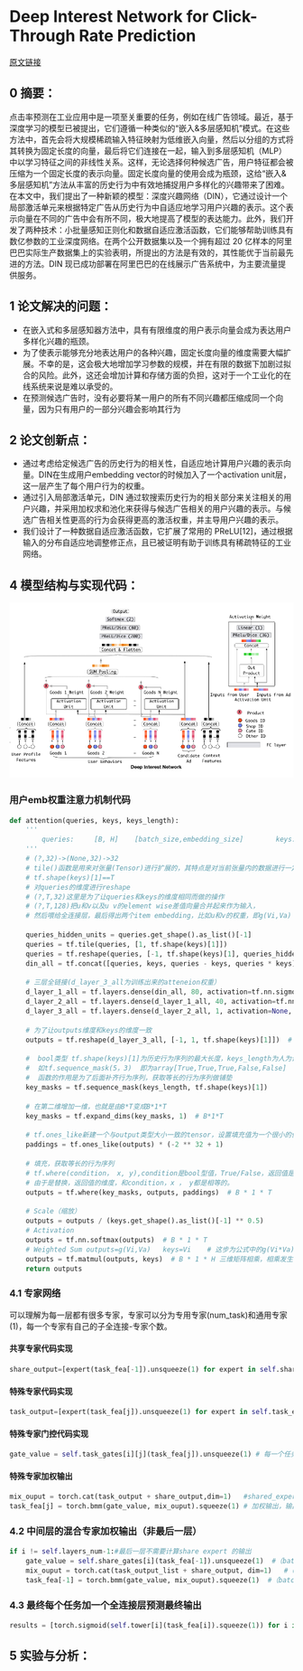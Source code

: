 # Deep Interest Network for Click-Through Rate Prediction
[原文链接](https://doi.org/10.1145/3383313.3412236)
## 0 摘要：
点击率预测在工业应用中是一项至关重要的任务，例如在线广告领域。最近，基于深度学习的模型已被提出，它们遵循一种类似的“嵌入&多层感知机”模式。在这些方法中，首先会将大规模稀疏输入特征映射为低维嵌入向量，然后以分组的方式将其转换为固定长度的向量，最后将它们连接在一起，输入到多层感知机（MLP）中以学习特征之间的非线性关系。这样，无论选择何种候选广告，用户特征都会被压缩为一个固定长度的表示向量。固定长度向量的使用会成为瓶颈，这给“嵌入&多层感知机”方法从丰富的历史行为中有效地捕捉用户多样化的兴趣带来了困难。在本文中，我们提出了一种新颖的模型：深度兴趣网络（DIN），它通过设计一个局部激活单元来根据特定广告从历史行为中自适应地学习用户兴趣的表示。这个表示向量在不同的广告中会有所不同，极大地提高了模型的表达能力。此外，我们开发了两种技术：小批量感知正则化和数据自适应激活函数，它们能够帮助训练具有数亿参数的工业深度网络。在两个公开数据集以及一个拥有超过 20 亿样本的阿里巴巴实际生产数据集上的实验表明，所提出的方法是有效的，其性能优于当前最先进的方法。DIN 现已成功部署在阿里巴巴的在线展示广告系统中，为主要流量提供服务。
## 1 论文解决的问题：
* 在嵌入式和多层感知器方法中，具有有限维度的用户表示向量会成为表达用户多样化兴趣的瓶颈。
* 为了使表示能够充分地表达用户的各种兴趣，固定长度向量的维度需要大幅扩展。不幸的是，这会极大地增加学习参数的规模，并在有限的数据下加剧过拟合的风险。此外，这还会增加计算和存储方面的负担，这对于一个工业化的在线系统来说是难以承受的。
* 在预测候选广告时，没有必要将某一用户的所有不同兴趣都压缩成同一个向量，因为只有用户的一部分兴趣会影响其行为
## 2 论文创新点：
* 通过考虑给定候选广告的历史行为的相关性，自适应地计算用户兴趣的表示向量。DIN在生成用户embedding vector的时候加入了一个activation unit层，这一层产生了每个用户行为的权重。
* 通过引入局部激活单元，DIN 通过软搜索历史行为的相关部分来关注相关的用户兴趣，并采用加权求和池化来获得与候选广告相关的用户兴趣的表示。与候选广告相关性更高的行为会获得更高的激活权重，并主导用户兴趣的表示。
* 我们设计了一种数据自适应激活函数，它扩展了常用的 PReLU[12]，通过根据输入的分布自适应地调整修正点，且已被证明有助于训练具有稀疏特征的工业网络。
## 4 模型结构与实现代码：
![输入图片说明](/imgs/2025-07-09/CG0JH6ExEsL5wPKH.png)

### 用户emb权重注意力机制代码
```Python
def attention(queries, keys, keys_length):  
    '''  
        queries:     [B, H]    [batch_size,embedding_size]        keys:        [B, T, H]   [batch_size,T,embedding_size]        keys_length: [B]        [batch_size]        #T为历史行为序列长度  
    '''  
    # (?,32)->(None,32)->32  
    # tile()函数是用来对张量(Tensor)进行扩展的，其特点是对当前张量内的数据进行一定规则的复制。最终的输出张量维度不变  
    # tf.shape(keys)[1]==T  
    # 对queries的维度进行reshape  
    # (?,T,32)这里是为了让queries和keys的维度相同而做的操作  
    # (?,T,128)把u和v以及u v的element wise差值向量合并起来作为输入，  
    # 然后喂给全连接层，最后得出两个item embedding，比如u和v的权重，即g(Vi,Va)  
  
    queries_hidden_units = queries.get_shape().as_list()[-1]  
    queries = tf.tile(queries, [1, tf.shape(keys)[1]])  
    queries = tf.reshape(queries, [-1, tf.shape(keys)[1], queries_hidden_units])  
    din_all = tf.concat([queries, keys, queries - keys, queries * keys], axis=-1)  # B*T*4H  
  
    # 三层全链接(d_layer_3_all为训练出来的atteneion权重）  
    d_layer_1_all = tf.layers.dense(din_all, 80, activation=tf.nn.sigmoid, name='f1_att')  
    d_layer_2_all = tf.layers.dense(d_layer_1_all, 40, activation=tf.nn.sigmoid, name='f2_att')  
    d_layer_3_all = tf.layers.dense(d_layer_2_all, 1, activation=None, name='f3_att')  # B*T*1  
  
    # 为了让outputs维度和keys的维度一致  
    outputs = tf.reshape(d_layer_3_all, [-1, 1, tf.shape(keys)[1]])  # B*1*T  
  
    #  bool类型 tf.shape(keys)[1]为历史行为序列的最大长度，keys_length为人为设定的参数，  
    #  如tf.sequence_mask(5，3)  即为array[True,True,True,False,False]  
    #  函数的作用是为了后面补齐行为序列，获取等长的行为序列做铺垫  
    key_masks = tf.sequence_mask(keys_length, tf.shape(keys)[1])  
  
    # 在第二维增加一维，也就是由B*T变成B*1*T  
    key_masks = tf.expand_dims(key_masks, 1)  # B*1*T  
  
    # tf.ones_like新建一个与output类型大小一致的tensor，设置填充值为一个很小的值，而不是0,padding的mask后补一个很小的负数，这样softmax之后就会接近0  
    paddings = tf.ones_like(outputs) * (-2 ** 32 + 1)  
  
    # 填充，获取等长的行为序列  
    # tf.where(condition， x, y),condition是bool型值，True/False，返回值是对应元素，condition中元素为True的元素替换为x中的元素，为False的元素替换为y中对应元素  
    # 由于是替换，返回值的维度，和condition，x ， y都是相等的。  
    outputs = tf.where(key_masks, outputs, paddings)  # B * 1 * T  
  
    # Scale（缩放）  
    outputs = outputs / (keys.get_shape().as_list()[-1] ** 0.5)  
    # Activation  
    outputs = tf.nn.softmax(outputs)  # B * 1 * T  
    # Weighted Sum outputs=g(Vi,Va)   keys=Vi    # 这步为公式中的g(Vi*Va)*Vi  
    outputs = tf.matmul(outputs, keys)  # B * 1 * H 三维矩阵相乘，相乘发生在后两维，即 B * (( 1 * T ) * ( T * H ))  
    return outputs
```
### 4.1 专家网络
可以理解为每一层都有很多专家，专家可以分为专用专家(num_task)和通用专家(1)，每一个专家有自己的子全连接-专家个数。
#### 共享专家代码实现
```Python
share_output=[expert(task_fea[-1]).unsqueeze(1) for expert in self.share_experts[i]] # 输入为（batch_size, input_dim），share_experts为layers_num层，每一层有shared_expert_num个全连接层——MultiLayerPerceptron(input_dim, [bottom_mlp_dims[i]], dropout, output_layer=False)，最后输出为（batch_size, 1, bottom_mlp_dims[i]），有shared_expert_num个
```
#### 特殊专家代码实现
```Python
task_output=[expert(task_fea[j]).unsqueeze(1) for expert in self.task_experts[i][j]] # 输入为（batch_size, input_dim），task_experts为layers_num层，每一层有specific_expert_num个全连接层——MultiLayerPerceptron(input_dim, [bottom_mlp_dims[i]], dropout, output_layer=False)，最后输出为（batch_size, 1, bottom_mlp_dims[i]），有specific_expert_num个。注：特殊专家网络mlp数量为layers_num*task_num*specific_expert_num
```
#### 特殊专家门控代码实现
```Python
gate_value = self.task_gates[i][j](task_fea[j]).unsqueeze(1) # 每一个任务都有一个对应的门控结果，因此门控网络数量为layers_num*task_num，每一个网络为：torch.nn.Sequential(torch.nn.Linear(input_dim, shared_expert_num + specific_expert_num), torch.nn.Softmax(dim=1))，因此输出为（batch_size, 1, shared_expert_num + specific_expert_num）
```
#### 特殊专家加权输出
```Python
mix_ouput = torch.cat(task_output + share_output,dim=1)   #shared_expert_num个共享专家，specific_expert_num个特殊专家拼接
task_fea[j] = torch.bmm(gate_value, mix_ouput).squeeze(1) # 加权输出，输出维度为（batch_size, 1, bottom_mlp_dims[i]）
```
### 4.2 中间层的混合专家加权输出（非最后一层）
```Python
if i != self.layers_num-1:#最后一层不需要计算share expert 的输出  
    gate_value = self.share_gates[i](task_fea[-1]).unsqueeze(1)  #（batch_size, 1, shared_expert_num + specific_expert_num*task_num）
    mix_ouput = torch.cat(task_output_list + share_output, dim=1)   #（batch_size, shared_expert_num + specific_expert_num*task_num，bottom_mlp_dims[i]）
    task_fea[-1] = torch.bmm(gate_value, mix_ouput).squeeze(1)  #（batch_size,1，bottom_mlp_dims[i]）
```
### 4.3 最终每个任务加一个全连接层预测最终输出
```Python
results = [torch.sigmoid(self.tower[i](task_fea[i]).squeeze(1)) for i in range(self.task_num)] #使用sigmoid作为激活函数。输出（batchsize，num_task）
```

## 5 实验与分析：

<!--stackedit_data:
eyJoaXN0b3J5IjpbMTA2MzU3MDM0OCwxMzk3MTc0NjUxLDQyMz
Y5Mzc4Nyw1NDU3Mjg1ODEsMTU0ODU1MzExNl19
-->